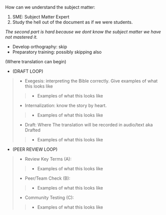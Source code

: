 



How can we understand the subject matter:

1. SME: Subject Matter Expert
2. Study the hell out of the document as if we were students.

*The second part is hard because we dont know the subject matter we have not mastered it.*

- Develop orthography: skip
- Preparatory training: possibly skipping also

(Where translation can begin)

- (DRAFT LOOP)

> - Exegesis: interpreting the Bible correctly. Give examples of what this looks like
> > - Examples of what this looks like
>
> - Internalization: know the story by heart.
> > - Examples of what this looks like
>
> - Draft: Where The translation will be recorded in audio/text aka Drafted
> > - Examples of what this looks like


- (PEER REVIEW LOOP)

> - Review Key Terms (A):
> > - Examples of what this looks like
>
> - Peer/Team Check (B):
> > - Examples of what this looks like
>
> - Community Testing (C):
> > - Examples of what this looks like

